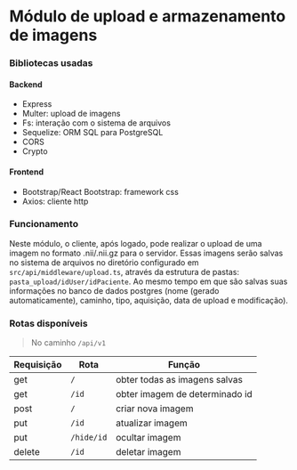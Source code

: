 # Módulo de upload e armazenamento de imagens

### Bibliotecas usadas
#### Backend
- Express
- Multer: upload de imagens
- Fs: interação com o sistema de arquivos
- Sequelize: ORM SQL para PostgreSQL
- CORS
- Crypto

#### Frontend
- Bootstrap/React Bootstrap: framework css
- Axios: cliente http

### Funcionamento
Neste módulo, o cliente, após logado, pode realizar o upload de uma imagem no formato .nii/.nii.gz para o servidor. Essas imagens serão salvas no sistema de arquivos no diretório configurado em ```src/api/middleware/upload.ts```, através da estrutura de pastas: ```pasta_upload/idUser/idPaciente```. Ao mesmo tempo em que são salvas suas informações  no banco de dados postgres (nome (gerado automaticamente), caminho, tipo, aquisição, data de upload e modificação).

### Rotas disponíveis
> No caminho `/api/v1`

Requisição | Rota | Função
--------- | ------ | ------
get | `/` | obter todas as imagens salvas
get | `/id` | obter imagem de determinado id
post | `/` | criar nova imagem
put | `/id` | atualizar imagem
put | `/hide/id` | ocultar imagem
delete | `/id` | deletar imagem
